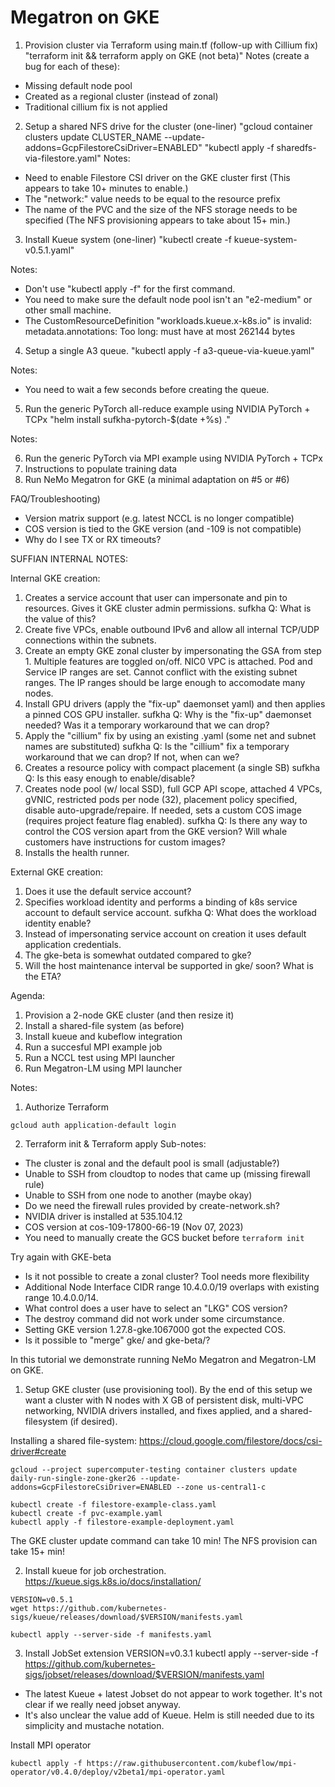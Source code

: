 # Megatron on GKE


1) Provision cluster via Terraform using main.tf (follow-up with Cillium fix)
"terraform init && terraform apply on GKE (not beta)"
Notes (create a bug for each of these):
 - Missing default node pool
 - Created as a regional cluster (instead of zonal)
 - Traditional cillium fix is not applied

2) Setup a shared NFS drive for the cluster (one-liner)
"gcloud container clusters update CLUSTER_NAME --update-addons=GcpFilestoreCsiDriver=ENABLED"
"kubectl apply -f sharedfs-via-filestore.yaml"
Notes: 
 - Need to enable Filestore CSI driver on the GKE cluster first
   (This appears to take 10+ minutes to enable.)
 - The "network:" value needs to be equal to the resource prefix
 - The name of the PVC and the size of the NFS storage needs to be specified
   (The NFS provisioning appears to take about 15+ min.)
 
3) Install Kueue system (one-liner)
"kubectl create -f kueue-system-v0.5.1.yaml"

Notes:
 - Don't use "kubectl apply -f" for the first command.
 - You need to make sure the default node pool isn't an "e2-medium" or other small machine.
 - The CustomResourceDefinition "workloads.kueue.x-k8s.io" is invalid: metadata.annotations: Too long: must have at most 262144 bytes

4) Setup a single A3 queue.
"kubectl apply -f a3-queue-via-kueue.yaml"

Notes:
 - You need to wait a few seconds before creating the queue.

5) Run the generic PyTorch all-reduce example using NVIDIA PyTorch + TCPx
"helm install sufkha-pytorch-$(date +%s) ."

Notes:



6) Run the generic PyTorch via MPI example using NVIDIA PyTorch + TCPx
7) Instructions to populate training data
8) Run NeMo Megatron for GKE (a minimal adaptation on #5 or #6)

FAQ/Troubleshooting)
- Version matrix support (e.g. latest NCCL is no longer compatible)
- COS version is tied to the GKE version (and -109 is not compatible)
- Why do I see TX or RX timeouts?



SUFFIAN INTERNAL NOTES:

Internal GKE creation:
1) Creates a service account that user can impersonate and pin to resources. Gives it GKE cluster admin permissions. 
sufkha Q: What is the value of this?
2) Create five VPCs, enable outbound IPv6 and allow all internal TCP/UDP connections within the subnets.
3) Create an empty GKE zonal cluster by impersonating the GSA from step 1. Multiple features are toggled on/off. NIC0 VPC is attached. Pod and Service IP ranges are set. Cannot conflict with the existing subnet ranges. The IP ranges should be large enough to accomodate many nodes.
4) Install GPU drivers (apply the "fix-up" daemonset yaml) and then applies a pinned COS GPU installer.
sufkha Q: Why is the "fix-up" daemonset needed? Was it a temporary workaround that we can drop?
5) Apply the "cillium" fix by using an existing .yaml (some net and subnet names are substituted)
sufkha Q: Is the "cillium" fix a temporary workaround that we can drop? If not, when can we?
6) Creates a resource policy with compact placement (a single SB)
sufkha Q: Is this easy enough to enable/disable?
7) Creates node pool (w/ local SSD), full GCP API scope, attached 4 VPCs, gVNIC, restricted pods per node (32), placement policy specified, disable auto-upgrade/repaire. If needed, sets a custom COS image (requires project feature flag enabled).
sufkha Q: Is there any way to control the COS version apart from the GKE version? Will whale customers have instructions for custom images?
8) Installs the health runner.

External GKE creation:
1) Does it use the default service account?
2) Specifies workload identity and performs a binding of k8s service account to default service account.
sufkha Q: What does the workload identity enable?
3) Instead of impersonating service account on creation it uses default application credentials.
4) The gke-beta is somewhat outdated compared to gke?
5) Will the host maintenance interval be supported in gke/ soon? What is the ETA?

Agenda:
1) Provision a 2-node GKE cluster (and then resize it)
2) Install a shared-file system (as before)
3) Install kueue and kubeflow integration
4) Run a succesful MPI example job
5) Run a NCCL test using MPI launcher
6) Run Megatron-LM using MPI launcher

Notes:
1) Authorize Terraform
```
gcloud auth application-default login
```
2) Terraform init & Terraform apply
Sub-notes: 
- The cluster is zonal and the default pool is small (adjustable?)
- Unable to SSH from cloudtop to nodes that came up (missing firewall rule)
- Unable to SSH from one node to another (maybe okay)
- Do we need the firewall rules provided by create-network.sh?
- NVIDIA driver is installed at 535.104.12
- COS version at cos-109-17800-66-19 (Nov 07, 2023)
- You need to manually create the GCS bucket before `terraform init`

Try again with GKE-beta
- Is it not possible to create a zonal cluster? Tool needs more flexibility
- Additional Node Interface CIDR range 10.4.0.0/19 overlaps with existing range 10.4.0.0/14.
- What control does a user have to select an "LKG" COS version?
- The destroy command did not work under some circumstance.
- Setting GKE version 1.27.8-gke.1067000 got the expected COS.
- Is it possible to "merge" gke/ and gke-beta/?

In this tutorial we demonstrate running NeMo Megatron and Megatron-LM on GKE.

1) Setup GKE cluster (use provisioning tool). By the end of this setup we want a cluster with N nodes with X GB of persistent disk, multi-VPC networking, NVIDIA drivers installed, and fixes applied, and a shared-filesystem (if desired).

Installing a shared file-system:
https://cloud.google.com/filestore/docs/csi-driver#create
```
gcloud --project supercomputer-testing container clusters update daily-run-single-zone-gker26 --update-addons=GcpFilestoreCsiDriver=ENABLED --zone us-central1-c

kubectl create -f filestore-example-class.yaml
kubectl create -f pvc-example.yaml
kubectl apply -f filestore-example-deployment.yaml
```

The GKE cluster update command can take 10 min! The NFS provision can take 15+ min!

2) Install kueue for job orchestration.
https://kueue.sigs.k8s.io/docs/installation/

```
VERSION=v0.5.1
wget https://github.com/kubernetes-sigs/kueue/releases/download/$VERSION/manifests.yaml

kubectl apply --server-side -f manifests.yaml
```

3) Install JobSet extension
VERSION=v0.3.1
kubectl apply --server-side -f https://github.com/kubernetes-sigs/jobset/releases/download/$VERSION/manifests.yaml

- The latest Kueue + latest Jobset do not appear to work together. It's not clear if we really need jobset anyway.
- It's also unclear the value add of Kueue. Helm is still needed due to its simplicity and mustache notation.

Install MPI operator
```
kubectl apply -f https://raw.githubusercontent.com/kubeflow/mpi-operator/v0.4.0/deploy/v2beta1/mpi-operator.yaml
```

